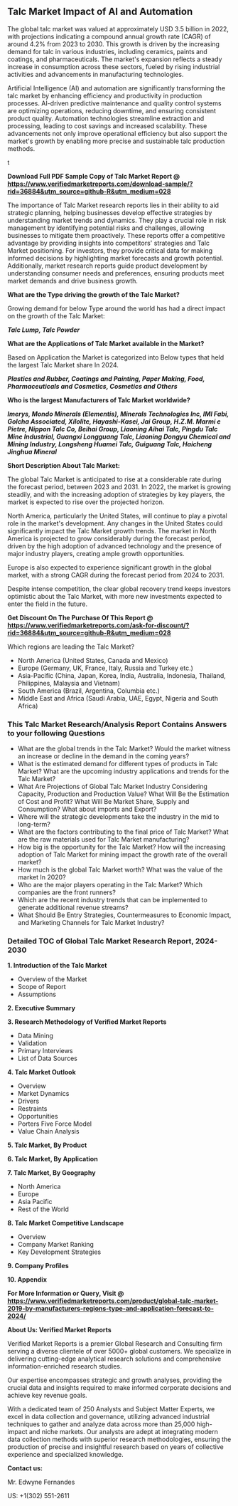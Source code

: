 <h2>Talc Market Impact of AI and Automation</h2><p>The global talc market was valued at approximately USD 3.5 billion in 2022, with projections indicating a compound annual growth rate (CAGR) of around 4.2% from 2023 to 2030. This growth is driven by the increasing demand for talc in various industries, including ceramics, paints and coatings, and pharmaceuticals. The market's expansion reflects a steady increase in consumption across these sectors, fueled by rising industrial activities and advancements in manufacturing technologies.</p><p>Artificial Intelligence (AI) and automation are significantly transforming the talc market by enhancing efficiency and productivity in production processes. AI-driven predictive maintenance and quality control systems are optimizing operations, reducing downtime, and ensuring consistent product quality. Automation technologies streamline extraction and processing, leading to cost savings and increased scalability. These advancements not only improve operational efficiency but also support the market's growth by enabling more precise and sustainable talc production methods.</p>t</p><p id="" class=""><strong>Download Full PDF Sample Copy of Talc Market Report @ <a href="https://www.verifiedmarketreports.com/download-sample/?rid=36884&utm_source=github-R&utm_medium=028" target="_blank">https://www.verifiedmarketreports.com/download-sample/?rid=36884&utm_source=github-R&utm_medium=028</a></strong></p><p>The importance of&nbsp;Talc Market research reports lies in their ability to aid strategic planning, helping businesses develop effective strategies by understanding market trends and dynamics. They play a crucial role in risk management by identifying potential risks and challenges, allowing businesses to mitigate them proactively. These reports offer a competitive advantage by providing insights into competitors' strategies and Talc Market positioning. For investors, they provide critical data for making informed decisions by highlighting market forecasts and growth potential. Additionally, market research reports guide product development by understanding consumer needs and preferences, ensuring products meet market demands and drive business growth.</p><p><strong>What are the&nbsp;Type driving the growth of the Talc Market?</strong></p><p id="" class="">Growing demand for below Type around the world has had a direct impact on the growth of the Talc Market:</p><em><strong>Talc Lump, Talc Powder</strong></em></p><strong>What are the&nbsp;Applications&nbsp;of Talc Market available in the Market?</strong></p><p id="" class="">Based on Application the Market is categorized into Below types that held the largest Talc Market share In 2024.</p><em><strong>Plastics and Rubber, Coatings and Painting, Paper Making, Food, Pharmaceuticals and Cosmetics, Cosmetics and Others</strong></em></p><strong>Who is the largest Manufacturers of Talc Market worldwide?</strong></p><p><em><strong>Imerys, Mondo Minerals (Elementis), Minerals Technologies Inc, IMI Fabi, Golcha Associated, Xilolite, Hayashi-Kasei, Jai Group, H.Z.M. Marmi e Pietre, Nippon Talc Co, Beihai Group, Liaoning Aihai Talc, Pingdu Talc Mine Industrial, Guangxi Longguang Talc, Liaoning Dongyu Chemical and Mining Industry, Longsheng Huamei Talc, Guiguang Talc, Haicheng Jinghua Mineral</strong></em></p><p id="" class=""><strong>Short Description About Talc Market:</strong></p><p>The global Talc Market is anticipated to rise at a considerable rate during the forecast period, between 2023 and 2031. In 2022, the market is growing steadily, and with the increasing adoption of strategies by key players, the market is expected to rise over the projected horizon.</p><p>North America, particularly the United States, will continue to play a pivotal role in the market's development. Any changes in the United States could significantly impact the Talc Market growth trends. The market in North America is projected to grow considerably during the forecast period, driven by the high adoption of advanced technology and the presence of major industry players, creating ample growth opportunities.</p><p>Europe is also expected to experience significant growth in the global market, with a strong CAGR during the forecast period from 2024 to 2031.</p><p>Despite intense competition, the clear global recovery trend keeps investors optimistic about the Talc Market, with more new investments expected to enter the field in the future.</p><p id="" class=""><strong>Get Discount On The Purchase Of This Report @ <a href="https://www.verifiedmarketreports.com/ask-for-discount/?rid=36884&utm_source=github-R&utm_medium=028" target="_blank">https://www.verifiedmarketreports.com/ask-for-discount/?rid=36884&utm_source=github-R&utm_medium=028</a></strong></p>Which regions are leading the Talc Market?</p><ul><li>North America (United States, Canada and Mexico)</li><li>Europe (Germany, UK, France, Italy, Russia and Turkey etc.)</li><li>Asia-Pacific (China, Japan, Korea, India, Australia, Indonesia, Thailand, Philippines, Malaysia and Vietnam)</li><li>South America (Brazil, Argentina, Columbia etc.)</li><li>Middle East and Africa (Saudi Arabia, UAE, Egypt, Nigeria and South Africa)</li></ul><h3 id="" class="">This Talc Market Research/Analysis Report Contains Answers to your following Questions</h3><ul><li>What are the global trends in the Talc Market? Would the market witness an increase or decline in the demand in the coming years?</li><li>What is the estimated demand for different types of products in Talc Market? What are the upcoming industry applications and trends for the Talc Market?</li><li>What Are Projections of Global Talc Market Industry Considering Capacity, Production and Production Value? What Will Be the Estimation of Cost and Profit? What Will Be Market Share, Supply and Consumption? What about imports and Export?</li><li>Where will the strategic developments take the industry in the mid to long-term?</li><li>What are the factors contributing to the final price of Talc Market? What are the raw materials used for Talc Market manufacturing?</li><li>How big is the opportunity for the Talc Market? How will the increasing adoption of Talc Market for mining impact the growth rate of the overall market?</li><li>How much is the global Talc Market worth? What was the value of the market In 2020?</li><li>Who are the major players operating in the Talc Market? Which companies are the front runners?</li><li>Which are the recent industry trends that can be implemented to generate additional revenue streams?</li><li>What Should Be Entry Strategies, Countermeasures to Economic Impact, and Marketing Channels for Talc Market Industry?</li></ul><h3 id="" class="">Detailed TOC of Global Talc Market Research Report, 2024-2030</h3><p id="" class=""><strong>1. Introduction of the Talc Market</strong></p><ul><li>Overview of the Market</li><li>Scope of Report</li><li>Assumptions</li></ul><p id="" class=""><strong>2. Executive Summary</strong></p><p id="" class=""><strong>3. Research Methodology of Verified Market Reports</strong></p><ul><li>Data Mining</li><li>Validation</li><li>Primary Interviews</li><li>List of Data Sources</li></ul><p id="" class=""><strong>4. Talc Market Outlook</strong></p><ul><li>Overview</li><li>Market Dynamics</li><li>Drivers</li><li>Restraints</li><li>Opportunities</li><li>Porters Five Force Model</li><li>Value Chain Analysis</li></ul><p id="" class=""><strong>5. Talc Market, By Product</strong></p><p id="" class=""><strong>6. Talc Market, By Application</strong></p><p id="" class=""><strong>7. Talc Market, By Geography</strong></p><ul><li>North America</li><li>Europe</li><li>Asia Pacific</li><li>Rest of the World</li></ul><p id="" class=""><strong>8. Talc Market Competitive Landscape</strong></p><ul><li>Overview</li><li>Company Market Ranking</li><li>Key Development Strategies</li></ul><p id="" class=""><strong>9. Company Profiles</strong></p><p id="" class=""><strong>10. Appendix</strong></p><p id="" class=""><strong>For More Information or Query, Visit @ <a href="https://www.verifiedmarketreports.com/product/global-talc-market-2019-by-manufacturers-regions-type-and-application-forecast-to-2024/" target="_blank">https://www.verifiedmarketreports.com/product/global-talc-market-2019-by-manufacturers-regions-type-and-application-forecast-to-2024/</a></strong></p><p id="" class=""><strong>About Us: Verified Market Reports</strong></p><p id="" class="">Verified Market Reports is a premier Global Research and Consulting firm serving a diverse clientele of over 5000+ global customers. We specialize in delivering cutting-edge analytical research solutions and comprehensive information-enriched research studies.</p><p id="" class="">Our expertise encompasses strategic and growth analyses, providing the crucial data and insights required to make informed corporate decisions and achieve key revenue goals.</p><p id="" class="">With a dedicated team of 250 Analysts and Subject Matter Experts, we excel in data collection and governance, utilizing advanced industrial techniques to gather and analyze data across more than 25,000 high-impact and niche markets. Our analysts are adept at integrating modern data collection methods with superior research methodologies, ensuring the production of precise and insightful research based on years of collective experience and specialized knowledge.</p><p id="" class=""><strong>Contact us:</strong></p><p id="" class="">Mr. Edwyne Fernandes</p><p id="" class="">US: +1(302) 551-2611</p>